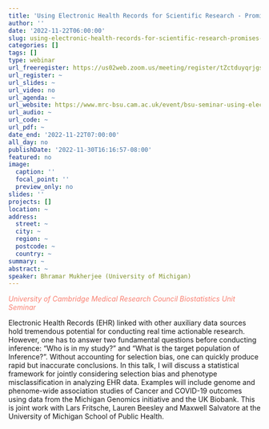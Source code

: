 ```yaml
---
title: 'Using Electronic Health Records for Scientific Research - Promises and Perils'
author: ''
date: '2022-11-22T06:00:00'
slug: using-electronic-health-records-for-scientific-research-promises-and-perils
categories: []
tags: []
type: webinar
url_freeregister: https://us02web.zoom.us/meeting/register/tZctduyqrjgsEtYxJkz-fTWdzMmjL7qFrnAC
url_register: ~
url_slides: ~
url_video: no
url_agenda: ~
url_website: https://www.mrc-bsu.cam.ac.uk/event/bsu-seminar-using-electronic-health-records-for-scientific-research-promises-and-perils/
url_audio: ~
url_code: ~
url_pdf: ~
date_end: '2022-11-22T07:00:00'
all_day: no
publishDate: '2022-11-30T16:16:57-08:00'
featured: no
image:
  caption: ''
  focal_point: ''
  preview_only: no
slides: ''
projects: []
location: ~
address:
  street: ~
  city: ~
  region: ~
  postcode: ~
  country: ~
summary: ~
abstract: ~
speaker: Bhramar Mukherjee (University of Michigan)
---
```

<span style="color: salmon;">*University of Cambridge Medical Research Council Biostatistics Unit Seminar*</span>

<!--more-->
Electronic Health Records (EHR) linked with other auxiliary data sources hold tremendous potential for conducting real time actionable research. However, one has to answer two fundamental questions before conducting inference: “Who is in my study?” and “What is the target population of Inference?”.  Without accounting for selection bias, one can quickly produce rapid but inaccurate conclusions. In this talk, I will discuss a statistical framework for jointly considering selection bias and phenotype misclassification in analyzing EHR data. Examples will include genome and phenome-wide association studies of Cancer and COVID-19 outcomes using data from the Michigan Genomics initiative and the UK Biobank. This is joint work with Lars Fritsche, Lauren Beesley and Maxwell Salvatore at the University of Michigan School of Public Health.